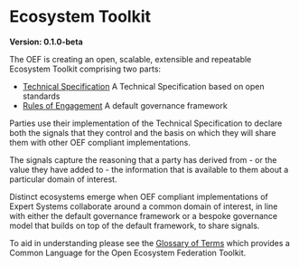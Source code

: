 # Ecosystem Toolkit

**Version: 0.1.0-beta**

The OEF is creating an open, scalable, extensible and repeatable Ecosystem Toolkit comprising two parts:

* [Technical Specification](technical-specification.md) A Technical Specification based on open standards
* [Rules of Engagement](rules-of-engagement.md) A default governance framework

Parties use their implementation of the Technical Specification to declare both the signals that they control and the basis on which they will share them with other OEF compliant implementations.

The signals capture the reasoning that a party has derived from - or the value they have added to - the information that is available to them about a particular domain of interest.

Distinct ecosystems emerge when OEF compliant implementations of Expert Systems collaborate around a common domain of interest, in line with either the default governance framework or a bespoke governance model that builds on top of the default framework, to share signals.

To aid in understanding please see the [Glossary of Terms](glossary-of-terms.md) which provides a Common Language for the Open Ecosystem Federation Toolkit.
